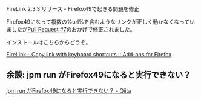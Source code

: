 FireLink 2.3.3 リリース - Firefox49で起きる問題を修正

Firefox49になって複数の%url%を含むようなリンクが正しく動かなくなっていましたが[Pull Request #7](https://github.com/ongaeshi/firelink/pull/7)のおかげで修正されました。

インストールはこちらからどうぞ。

[FireLink - Copy link with keyboard shortcuts :: Add-ons for Firefox](https://addons.mozilla.org/ja/firefox/addon/firelink/)

## 余談: jpm run がFirefox49になると実行できない？
[jpm run がFirefox49になると実行できない？ - Qiita](http://qiita.com/ongaeshi/items/108d9cb5a9666d4396fa)
